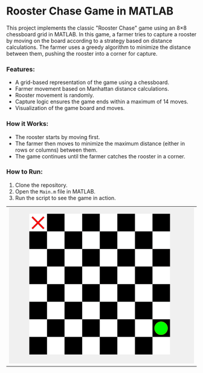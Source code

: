 # Rooster Chase Game in MATLAB

This project implements the classic "Rooster Chase" game using an 8×8 chessboard grid in MATLAB. In this game, a farmer tries to capture a rooster by moving on the board according to a strategy based on distance calculations. The farmer uses a greedy algorithm to minimize the distance between them, pushing the rooster into a corner for capture.

### Features:
- A grid-based representation of the game using a chessboard.
- Farmer movement based on Manhattan distance calculations.
- Rooster movement is randomly.
- Capture logic ensures the game ends within a maximum of 14 moves.
- Visualization of the game board and moves.

### How it Works:
- The rooster starts by moving first.
- The farmer then moves to minimize the maximum distance (either in rows or columns) between them.
- The game continues until the farmer catches the rooster in a corner.

### How to Run:
1. Clone the repository.
2. Open the `Main.m` file in MATLAB.
3. Run the script to see the game in action.

<table>
  <tr>
    <td><img src="RC.gif" alt="Animation 1" width="500"></td>
  </tr>
</table>
